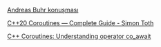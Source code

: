 [Andreas Buhr konuşması](https://github.com/necatiergin/cpp-kursu-kodlar/new/main/coroutines)

[C++20 Coroutines — Complete Guide - Simon Toth](https://itnext.io/c-20-coroutines-complete-guide-7c3fc08db89d)

[C++ Coroutines: Understanding operator co_await](https://lewissbaker.github.io/2017/09/25/coroutine-theory)
